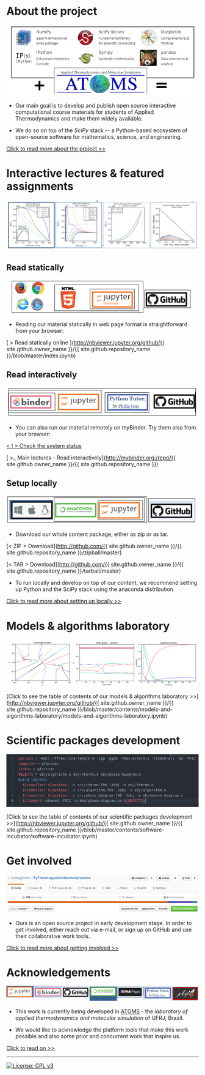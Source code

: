 # About the project

![scipy plus atoms](figs/scipy-plus-atoms.PNG)

* Our main goal is to develop and publish open source interactive computational course materials for students of Applied Thermodynamics and make them widely available.

* We do so on top of the *SciPy* stack -- a Python-based ecosystem of open-source software for mathematics, science, and engineering.

[Click to read more about the project >>](pages/about.md)

# Interactive lectures & featured assignments

![graphical abstract](figs/graphical-abstract.PNG)

## Read statically

![statically](figs/statically.PNG)

* Reading our material statically in web page format is straightforward from your browser:

[ > Read statically online ](http://nbviewer.jupyter.org/github/{{ site.github.owner_name }}/{{ site.github.repository_name }}/blob/master/index.ipynb)

## Read interactively

![interactively](figs/interactively.PNG)


 * You can also run our material remotely on myBinder. Try them also from your browser:

[< ! > Check the system status](http://mybinder.org/status)

[ >_ Main lectures - Read interactively](http://mybinder.org:/repo/{{ site.github.owner_name }}/{{ site.github.repository_name }})

## Setup locally

![locally](figs/locally.PNG)

* Download our whole content package, either as zip or as tar.

[< ZIP > Download](http://github.com/{{ site.github.owner_name }}/{{ site.github.repository_name }}/zipball/master)

[< TAR >  Download](http://github.com/{{ site.github.owner_name }}/{{ site.github.repository_name }}/tarball/master)

* To run locally and develop on top of our content, we recommend setting up Python and the SciPy stack using the anaconda distribution.

[Click to read more about setting up locally >>](pages/setup.md)

# Models & algorithms laboratory

![M&A laboratory](figs/mealab.PNG)

[Click to see the table of contents of our models & algorithms laboratory >>](http://nbviewer.jupyter.org/github/{{ site.github.owner_name }}/{{ site.github.repository_name }}/blob/master/contents/models-and-algorithms-laboratory/models-and-algorithms-laboratory.ipynb)

# Scientific packages development

![makefile](figs/makefile.png)


[Click to see the table of contents of our scientific packages development >>](http://nbviewer.jupyter.org/github/{{ site.github.owner_name }}/{{ site.github.repository_name }}/blob/master/contents/software-incubator/software-incubator.ipynb)

# Get involved

![get involved](figs/githubscre.png)

* Ours is an open source project in early development stage. In order to get involved, either reach out via e-mail, or sign up on GitHub and use their collaborative work tools.

[Click to read more about getting involved >>](pages/getinvolved.md)

# Acknowledgements

![acknowledgements](figs/acknowledgements.PNG)

* This work is currently being developed in [ATOMS][ATOMS-site] - the *laboratory of applied thermodynamics and molecular simulation* of UFRJ, Brazil.

[ATOMS-site]: http://atoms.peq.coppe.ufrj.br

* We would like to acknowledge the platform tools that make this work possible and also some prior and concurrent work that inspire us.

[Click to read on >>](pages/acknowledgements.md)

---

 [![License: GPL v3](https://img.shields.io/badge/License-GPL%20v3-red.svg)](http://www.gnu.org/licenses/gpl-3.0)
